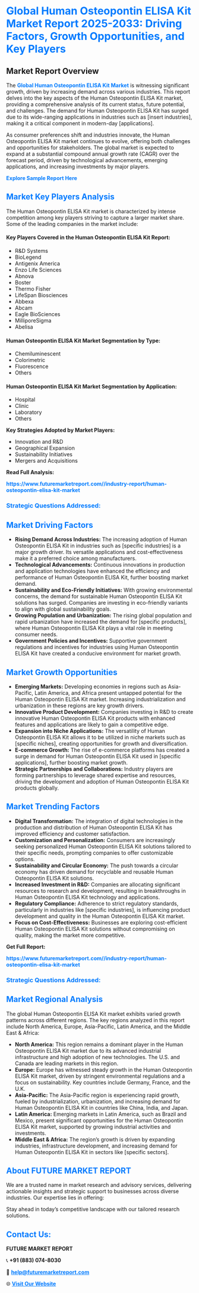 <h1 style="color: #007BFF;">Global Human Osteopontin ELISA Kit Market Report 2025-2033: Driving Factors, Growth Opportunities, and Key Players</h1>

<section id="overview">
<h2>Market Report Overview</h2>
<p>The <a href="https://www.futuremarketreport.com//industry-report/human-osteopontin-elisa-kit-market" style="color: #007BFF; text-decoration: none;"><strong>Global Human Osteopontin ELISA Kit Market</strong></a> is witnessing significant growth, driven by increasing demand across various industries. This report delves into the key aspects of the Human Osteopontin ELISA Kit market, providing a comprehensive analysis of its current status, future potential, and challenges. The demand for Human Osteopontin ELISA Kit has surged due to its wide-ranging applications in industries such as [insert industries], making it a critical component in modern-day [applications].</p>
<p>As consumer preferences shift and industries innovate, the Human Osteopontin ELISA Kit market continues to evolve, offering both challenges and opportunities for stakeholders. The global market is expected to expand at a substantial compound annual growth rate (CAGR) over the forecast period, driven by technological advancements, emerging applications, and increasing investments by major players.</p>
</section>

<section id="overview">
<p><a href="https://www.futuremarketreport.com//request-sample/reportId=79343" style="color: #007BFF; text-decoration: none;"><strong>Explore Sample Report Here</strong></a></p>
</section>

<section id="key-players">
<h2 style="color: #007BFF;">Market Key Players Analysis</h2>
<p>The Human Osteopontin ELISA Kit market is characterized by intense competition among key players striving to capture a larger market share. Some of the leading companies in the market include:</p>
<h4>Key Players Covered in the Human Osteopontin ELISA Kit Report:</h4>
<ul><li>R&amp;D Systems</li><li>BioLegend</li><li>Antigenix America</li><li>Enzo Life Sciences</li><li>Abnova</li><li>Boster</li><li>Thermo Fisher</li><li>LifeSpan Biosciences</li><li>Abbexa</li><li>Abcam</li><li>Eagle BioSciences</li><li>MilliporeSigma</li><li>Abelisa</li></ul>
<h4>Human Osteopontin ELISA Kit Market Segmentation by Type:</h4>
<ul><li>Chemiluminescent</li><li>Colorimetric</li><li>Fluorescence</li><li>Others</li></ul>

<h4>Human Osteopontin ELISA Kit Market Segmentation by Application:</h4>
<ul><li>Hospital</li><li>Clinic</li><li>Laboratory</li><li>Others</li></ul>
<p><strong>Key Strategies Adopted by Market Players:</strong></p>
<ul>
<li>Innovation and R&D</li>
<li>Geographical Expansion</li>
<li>Sustainability Initiatives</li>
<li>Mergers and Acquisitions</li>
</ul>
</section>

<section>
<p><strong>Read Full Analysis: </strong></p><a href="https://www.futuremarketreport.com//industry-report/human-osteopontin-elisa-kit-market" style="color: #007BFF; text-decoration: none;"><strong>https://www.futuremarketreport.com//industry-report/human-osteopontin-elisa-kit-market</strong></a>
<h3 style="color: #007BFF;">Strategic Questions Addressed:</h3>
</section>

<section id="driving-factors">
<h2 style="color: #007BFF;">Market Driving Factors</h2>
<ul>
<li><strong>Rising Demand Across Industries:</strong> The increasing adoption of Human Osteopontin ELISA Kit in industries such as [specific industries] is a major growth driver. Its versatile applications and cost-effectiveness make it a preferred choice among manufacturers.</li>
<li><strong>Technological Advancements:</strong> Continuous innovations in production and application technologies have enhanced the efficiency and performance of Human Osteopontin ELISA Kit, further boosting market demand.</li>
<li><strong>Sustainability and Eco-Friendly Initiatives:</strong> With growing environmental concerns, the demand for sustainable Human Osteopontin ELISA Kit solutions has surged. Companies are investing in eco-friendly variants to align with global sustainability goals.</li>
<li><strong>Growing Population and Urbanization:</strong> The rising global population and rapid urbanization have increased the demand for [specific products], where Human Osteopontin ELISA Kit plays a vital role in meeting consumer needs.</li>
<li><strong>Government Policies and Incentives:</strong> Supportive government regulations and incentives for industries using Human Osteopontin ELISA Kit have created a conducive environment for market growth.</li>
</ul>
</section>

<section id="growth-opportunities">
<h2 style="color: #007BFF;">Market Growth Opportunities</h2>
<ul>
<li><strong>Emerging Markets:</strong> Developing economies in regions such as Asia-Pacific, Latin America, and Africa present untapped potential for the Human Osteopontin ELISA Kit market. Increasing industrialization and urbanization in these regions are key growth drivers.</li>
<li><strong>Innovative Product Development:</strong> Companies investing in R&D to create innovative Human Osteopontin ELISA Kit products with enhanced features and applications are likely to gain a competitive edge.</li>
<li><strong>Expansion into Niche Applications:</strong> The versatility of Human Osteopontin ELISA Kit allows it to be utilized in niche markets such as [specific niches], creating opportunities for growth and diversification.</li>
<li><strong>E-commerce Growth:</strong> The rise of e-commerce platforms has created a surge in demand for Human Osteopontin ELISA Kit used in [specific applications], further boosting market growth.</li>
<li><strong>Strategic Partnerships and Collaborations:</strong> Industry players are forming partnerships to leverage shared expertise and resources, driving the development and adoption of Human Osteopontin ELISA Kit products globally.</li>
</ul>
</section>

<section id="trending-factors">
<h2 style="color: #007BFF;">Market Trending Factors</h2>
<ul>
<li><strong>Digital Transformation:</strong> The integration of digital technologies in the production and distribution of Human Osteopontin ELISA Kit has improved efficiency and customer satisfaction.</li>
<li><strong>Customization and Personalization:</strong> Consumers are increasingly seeking personalized Human Osteopontin ELISA Kit solutions tailored to their specific needs, prompting companies to offer customizable options.</li>
<li><strong>Sustainability and Circular Economy:</strong> The push towards a circular economy has driven demand for recyclable and reusable Human Osteopontin ELISA Kit solutions.</li>
<li><strong>Increased Investment in R&D:</strong> Companies are allocating significant resources to research and development, resulting in breakthroughs in Human Osteopontin ELISA Kit technology and applications.</li>
<li><strong>Regulatory Compliance:</strong> Adherence to strict regulatory standards, particularly in industries like [specific industries], is influencing product development and quality in the Human Osteopontin ELISA Kit market.</li>
<li><strong>Focus on Cost-Effectiveness:</strong> Businesses are exploring cost-efficient Human Osteopontin ELISA Kit solutions without compromising on quality, making the market more competitive.</li>
</ul>
</section>

<section>
<p><strong>Get Full Report: </strong></p><a href="https://www.futuremarketreport.com//industry-report/human-osteopontin-elisa-kit-market" style="color: #007BFF; text-decoration: none;"><strong>https://www.futuremarketreport.com//industry-report/human-osteopontin-elisa-kit-market</strong></a>
<h3 style="color: #007BFF;">Strategic Questions Addressed:</h3>
</section>


<section id="regional-analysis">
<h2 style="color: #007BFF;">Market Regional Analysis</h2>
<p>The global Human Osteopontin ELISA Kit market exhibits varied growth patterns across different regions. The key regions analyzed in this report include North America, Europe, Asia-Pacific, Latin America, and the Middle East & Africa:</p>
<ul>
<li><strong>North America:</strong> This region remains a dominant player in the Human Osteopontin ELISA Kit market due to its advanced industrial infrastructure and high adoption of new technologies. The U.S. and Canada are leading markets in this region.</li>
<li><strong>Europe:</strong> Europe has witnessed steady growth in the Human Osteopontin ELISA Kit market, driven by stringent environmental regulations and a focus on sustainability. Key countries include Germany, France, and the U.K.</li>
<li><strong>Asia-Pacific:</strong> The Asia-Pacific region is experiencing rapid growth, fueled by industrialization, urbanization, and increasing demand for Human Osteopontin ELISA Kit in countries like China, India, and Japan.</li>
<li><strong>Latin America:</strong> Emerging markets in Latin America, such as Brazil and Mexico, present significant opportunities for the Human Osteopontin ELISA Kit market, supported by growing industrial activities and investments.</li>
<li><strong>Middle East & Africa:</strong> The region’s growth is driven by expanding industries, infrastructure development, and increasing demand for Human Osteopontin ELISA Kit in sectors like [specific sectors].</li>
</ul>
</section>

<footer>
<h2 style="color: #007BFF;">About FUTURE MARKET REPORT</h2>
<p>We are a trusted name in market research and advisory services, delivering actionable insights and strategic support to businesses across diverse industries. Our expertise lies in offering:</p>

<p>Stay ahead in today’s competitive landscape with our tailored research solutions.</p>

<h2 style="color: #007BFF;">Contact Us:</h2>
<p><strong>FUTURE MARKET REPORT</strong></p>
<p>📞 <strong>+91 (883) 074-8030</strong></p>
<p>📧 <strong><a href="mailto:help@futuremarketreport.com" style="color: #007BFF;">help@futuremarketreport.com</a></strong></p>
<p>🌐 <strong><a href="https://www.futuremarketreport.com/" style="color: #007BFF;">Visit Our Website</a></strong></p>
</footer>